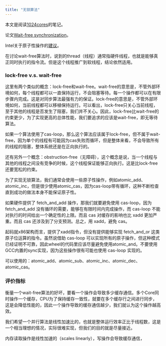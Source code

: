 ```yaml
---
title: "无锁算法"
---
```


本文是阅读[1024cores](http://www.1024cores.net/home/lock-free-algorithms)的笔记。

论文[Wait-free synchronization](https://dl.acm.org/citation.cfm?doid=114005.102808)。

Intel关于原子性操作的[建议](https://software.intel.com/en-us/articles/implementing-scalable-atomic-locks-for-multi-core-intel-em64t-and-ia32-architectures)。

在讨论wait-free算法时，说到的thread（线程）通常指硬件线程，也就是能够真正同时执行的指令流。但是这个线程推广到软线程，结论依然适用。

### lock-free v.s. wait-free

这里有两个类似的概念：lock-free和wait-free。wait-free的意思是，不管外部环境如何，每个线程都可以一直保持运行，不会阻塞等待。每一个操作都可以在有限步骤内完成。这是对同步算法最强有力的保证。lock-free的意思是，不管外部环境如何，当前线程都可以移植保持运行。可以看出，lock-free只关心当前线程，至于其他的线程是否发生了阻塞，我们并不关心。因此，lock-free比wait-free的约束更少，为了实现更高的总体性能，我们要追求的应该是wait-free，即无等待算法。

如果一个算法使用了cas-loop，那么这个算法应该属于lock-free，但不属于wait-free，因为单个的线程有可能因为cas失败而循环，但是整体来看，不会导致所有的线程的阻塞，整体系统还是在正向执行的。

还有另外一个概念：obstruction-free（无障碍），这个概念是说，当一个线程与其他的线程之间没有竞争的时候，这个线程保证能够正向执行。这是比lock-free还要宽松的约束。

为了实现无锁算法，我们通常会使用一些原子性操作，例如atomic_add、atomic_inc，但是很少使用atomic_cas，因为cas-loop带有循环，这种不断检查直到成功的做法本身不能保证原子性。

如果硬件提供了 fetch_and_add 操作，那我们就要避免使用 cas-loop，因为 fetch_and_add 没有循环的需要，能够在有限时间内完成操作，而 cas-loop 不能对执行的时间给出一个确定性的上限。而且 cas 对缓存的影响也比 xadd 更加严重。而且 cas 还涉及到了分支预测。总之，用 xadd，避免 cas。

起码就x86架构而言，提供了xadd指令，但没有提供能够实现 fetch_and_or 这类原子位运算的指令。虽然说借助 cas-loop 可以实现所有的原子操作，但这种模式已经证明不可靠，因此wheel的代码里应该尽量避免使用atomic_and。不要使用GCC内置的sync实现，因为这些操作很有可能也使用 cas-loop 实现的。

可以使用的：atomic_add、atomic_sub、atomic_inc、atomic_dec、atomic_cas。

### 评价指标

衡量一个wait-free算法的好坏，要看一个操作会导致多少缓存通信。多个Core同时操作一个缓存，CPU为了保持缓存一致性，就要在多个缓存行之间进行同步，这是会降低性能的，因此一个操作导致的缓存通信越少，我们就认为这个操作越高效。

我们希望一个并行算法是线性加速比的，也就是整体运行效率正比于线程数，这是一个相当理想的情况，实际很难实现，但我们的目的就是尽量接近。

内存读取操作是线性加速的（scales linearly），写操作会导致缓存通信，